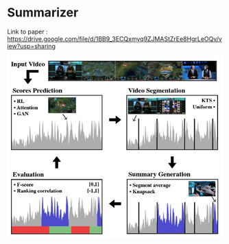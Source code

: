 # Summarizer
Link to paper : 
https://drive.google.com/file/d/1BB9_3ECQxmyq9ZJMAStZrEe8HgrLeOQv/view?usp=sharing

![alt text](https://github.com/AlexisNvn/Summarizer/blob/master/summarizer.png?raw=true)
